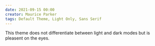 ```yaml
---
date: 2021-09-15 00:00
creator: Maurice Parker
tags: Default Theme, Light Only, Sans Serif
---
```


This theme does not differentiate between light and dark modes but is pleasent on the eyes.
